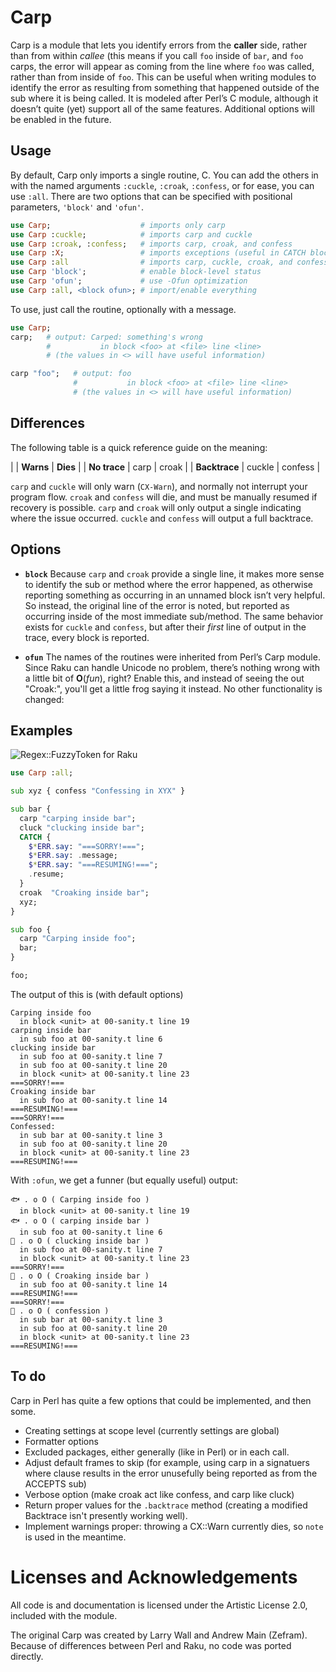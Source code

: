 # Carp

Carp is a module that lets you identify errors from the **caller** side, rather than from within
*callee* (this means if you call `foo` inside of `bar`, and `foo` carps, the error will appear
as coming from the line where `foo` was called, rather than from inside of `foo`.  This can be useful
when writing modules to identify the error as resulting from something that happened outside of the
sub where it is being called.
It is modeled after Perl’s C<Carp> module, although it doesn’t quite (yet) support
all of the same features.  Additional options will be enabled in the future.

## Usage

By default, Carp only imports a single routine, C<carp>.  You can add the others in with the
named arguments `:cuckle`, `:croak`, `:confess`, or for ease, you can use `:all`.  There are
two options that can be specified with positional parameters, `'block'` and `'ofun'`.

```raku
use Carp;                    # imports only carp
use Carp :cuckle;            # imports carp and cuckle
use Carp :croak, :confess;   # imports carp, croak, and confess
use Carp :X;                 # imports exceptions (useful in CATCH blocks)
use Carp :all                # imports carp, cuckle, croak, and confess
use Carp 'block';            # enable block-level status
use Carp 'ofun';             # use -Ofun optimization
use Carp :all, <block ofun>; # import/enable everything
```

To use, just call the routine, optionally with a message.

```raku
use Carp;
carp;   # output: Carped: something's wrong
        #           in block <foo> at <file> line <line>
        # (the values in <> will have useful information)

carp "foo";   # output: foo
              #           in block <foo> at <file> line <line>
              # (the values in <> will have useful information)

```
## Differences

The following table is a quick reference guide on the meaning:

|                | **Warns** | **Dies** |
| **No trace**   |   carp    |   croak  |
| **Backtrace**  |  cuckle   |  confess |

`carp` and `cuckle` will only warn (`CX-Warn`), and normally not interrupt your program flow.
`croak` and `confess` will die, and must be manually resumed if recovery is possible.
`carp` and `croak` will only output a single indicating where the issue occurred.
`cuckle` and `confess` will output a full backtrace.

## Options

- **`block`**
Because `carp` and `croak` provide a single line, it makes more sense to identify the sub or
method where the error happened, as otherwise reporting something as occurring in an unnamed
block isn’t very helpful.  So instead, the original line of the error is noted, but reported
as occurring inside of the most immediate sub/method.  The same behavior exists for `cuckle`
and `confess`, but after their *first* line of output in the trace, every block is reported.

- **`ofun`**
The names of the routines were inherited from Perl’s Carp module.  Since Raku can handle
Unicode no problem, there’s nothing wrong with a little bit of **O**(*fun*), right?  Enable
this, and instead of seeing the out "Croak:", you'll get a little frog saying it instead.
No other functionality is changed:

## Examples
![Regex::FuzzyToken for Raku](resources/logo.png)

```raku
use Carp :all;

sub xyz { confess "Confessing in XYX" }

sub bar {
  carp "carping inside bar";
  cluck "clucking inside bar";
  CATCH {
    $*ERR.say: "===SORRY!===";
    $*ERR.say: .message;
    $*ERR.say: "===RESUMING!===";
    .resume;
  }
  croak  "Croaking inside bar";
  xyz;
}

sub foo {
  carp "Carping inside foo";
  bar;
}

foo;
```

The output of this is (with default options)

```
Carping inside foo
  in block <unit> at 00-sanity.t line 19
carping inside bar
  in sub foo at 00-sanity.t line 6
clucking inside bar
  in sub foo at 00-sanity.t line 7
  in sub foo at 00-sanity.t line 20
  in block <unit> at 00-sanity.t line 23
===SORRY!===
Croaking inside bar
  in sub foo at 00-sanity.t line 14
===RESUMING!===
===SORRY!===
Confessed:
  in sub bar at 00-sanity.t line 3
  in sub foo at 00-sanity.t line 20
  in block <unit> at 00-sanity.t line 23
===RESUMING!===
```

With `:ofun`, we get a funner (but equally useful) output:
```
🐟 . o O ( Carping inside foo )
  in block <unit> at 00-sanity.t line 19
🐟 . o O ( carping inside bar )
  in sub foo at 00-sanity.t line 6
🐔 . o O ( clucking inside bar )
  in sub foo at 00-sanity.t line 7
  in block <unit> at 00-sanity.t line 23
===SORRY!===
🐸 . o O ( Croaking inside bar )
  in sub foo at 00-sanity.t line 14
===RESUMING!===
===SORRY!===
🙏 . o O ( confession )
  in sub bar at 00-sanity.t line 3
  in sub foo at 00-sanity.t line 20
  in block <unit> at 00-sanity.t line 23
===RESUMING!===
```

## To do

Carp in Perl has quite a few options that could be implemented, and then some.

  - Creating settings at scope level (currently settings are global)
  - Formatter options
  - Excluded packages, either generally (like in Perl) or in each call.
  - Adjust default frames to skip (for example, using carp in a signatuers where clause results in the error unusefully being reported as from the ACCEPTS sub)
  - Verbose option (make croak act like confess, and carp like cluck)
  - Return proper values for the `.backtrace` method (creating a modified Backtrace isn't presently working well).
  - Implement warnings proper: throwing a CX::Warn currently dies, so `note` is used in the meantime.

# Licenses and Acknowledgements

All code is and documentation is licensed under the Artistic License 2.0, included with
the module.

The original Carp was created by Larry Wall and Andrew Main (Zefram).  Because of differences
between Perl and Raku, no code was ported directly.